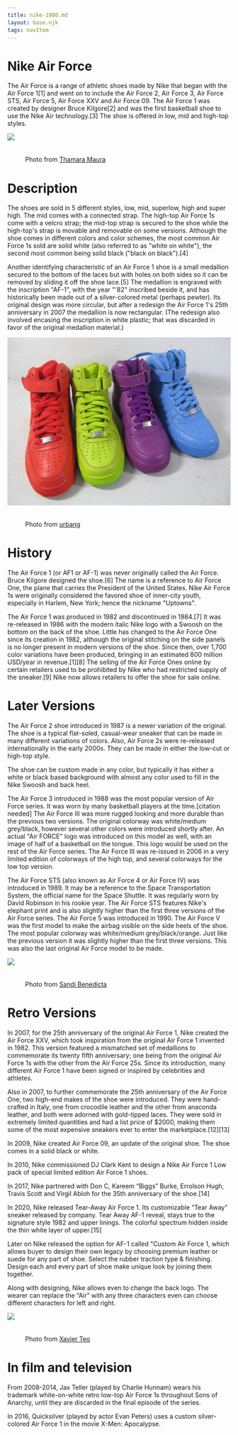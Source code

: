 ```yaml
---
title: nike-1980.md
layout: base.njk
tags: navItem
---
```


<div class="grid">
<div class="box">
  <h1>Nike Air Force</h1>
<p> The Air Force is a range of athletic shoes made by Nike that began with the Air Force 1[1] and went on to include the Air Force 2, Air Force 3, Air Force STS, Air Force 5, Air Force XXV and Air Force 09. The Air Force 1 was created by designer Bruce Kilgore[2] and was the first basketball shoe to use the Nike Air technology.[3] The shoe is offered in low, mid and high-top styles. </p>
  </div>
  
 <div class="box">
    <img src="/images/onne.avif"> 
    <figure class="img-container">
     <img src="" alt="">
      <figcaption class="img-caption">
        Photo from <a href="https://unsplash.com/photos/reS-Ch1dmOc">
Thamara Maura</a>
      </figcaption>
  </figure>
 </div>

  <div class="box">
  <h1>Description</h1>
<p> The shoes are sold in 5 different styles, low, mid, superlow, high and super high. The mid comes with a connected strap. The high-top Air Force 1s come with a velcro strap; the mid-top strap is secured to the shoe while the high-top's strap is movable and removable on some versions. Although the shoe comes in different colors and color schemes, the most common Air Force 1s sold are solid white (also referred to as "white on white"), the second most common being solid black ("black on black").[4]

Another identifying characteristic of an Air Force 1 shoe is a small medallion secured to the bottom of the laces but with holes on both sides so it can be removed by sliding it off the shoe lace.[5] The medallion is engraved with the inscription "AF-1", with the year "'82" inscribed beside it, and has historically been made out of a silver-colored metal (perhaps pewter). Its original design was more circular, but after a redesign the Air Force 1's 25th anniversary in 2007 the medallion is now rectangular. (The redesign also involved encasing the inscription in white plastic; that was discarded in favor of the original medallion material.) </p>
  </div>


<div class="box">
  <img src= "/images/Nike Airforce Ones.jpg">
    <figure class="img-container">
     <img src="" alt="">
      <figcaption class="img-caption">
        Photo from <a href="https://www.flickr.com/photos/25520550@N03/3062515024/">
urbang</a>
      </figcaption>
  </figure>
  </div>
  

<div class="box">
  <h1>History</h1>
<p> The Air Force 1 (or AF1 or AF-1) was never originally called the Air Force. Bruce Kilgore designed the shoe.[6] The name is a reference to Air Force One, the plane that carries the President of the United States. Nike Air Force 1s were originally considered the favored shoe of inner-city youth, especially in Harlem, New York; hence the nickname "Uptowns".

The Air Force 1 was produced in 1982 and discontinued in 1984.[7] It was re-released in 1986 with the modern italic Nike logo with a Swoosh on the bottom on the back of the shoe. Little has changed to the Air Force One since its creation in 1982, although the original stitching on the side panels is no longer present in modern versions of the shoe. Since then, over 1,700 color variations have been produced, bringing in an estimated 800 million USD/year in revenue.[1][8] The selling of the Air Force Ones online by certain retailers used to be prohibited by Nike who had restricted supply of the sneaker.[9] Nike now allows retailers to offer the shoe for sale online.          </p>
  </div>
  
 
  <div class="box">
  <h1>Later Versions</h1>
<p> The Air Force 2 shoe introduced in 1987 is a newer variation of the original. The shoe is a typical flat-soled, casual-wear sneaker that can be made in many different variations of colors. Also, Air Force 2s were re-released internationally in the early 2000s. They can be made in either the low-cut or high-top style.

The shoe can be custom made in any color, but typically it has either a white or black based background with almost any color used to fill in the Nike Swoosh and back heel.

The Air Force 3 introduced in 1988 was the most popular version of Air Force series. It was worn by many basketball players at the time.[citation needed] The Air Force III was more rugged looking and more durable than the previous two versions. The original colorway was white/medium grey/black, however several other colors were introduced shortly after. An actual "Air FORCE" logo was introduced on this model as well, with an image of half of a basketball on the tongue. This logo would be used on the rest of the Air Force series. The Air Force III was re-issued in 2006 in a very limited edition of colorways of the high top, and several colorways for the low top version.

The Air Force STS (also known as Air Force 4 or Air Force IV) was introduced in 1989. It may be a reference to the Space Transportation System, the official name for the Space Shuttle. It was regularly worn by David Robinson in his rookie year. The Air Force STS features Nike's elephant print and is also slightly higher than the first three versions of the Air Force series. The Air Force 5 was introduced in 1990. The Air Force V was the first model to make the airbag visible on the side heels of the shoe. The most popular colorway was white/medium grey/black/orange. Just like the previous version it was slightly higher than the first three versions. This was also the last original Air Force model to be made.</p>
  </div>

<div class="box">
    <img src="/images/close.avif">
    <figure class="img-container">
     <img src="" alt="">
      <figcaption class="img-caption">
        Photo from <a href="https://unsplash.com/photos/1t3exe8H_nw">
Sandi Benedicta</a>
      </figcaption>
  </figure> 
 </div>

  <div class="box">
  <h1>Retro Versions</h1>
<p>In 2007, for the 25th anniversary of the original Air Force 1, Nike created the Air Force XXV, which took inspiration from the original Air Force 1 invented in 1982. This version featured a mismatched set of medallions to commemorate its twenty fifth anniversary; one being from the original Air Force 1s with the other from the Air Force 25s. Since its introduction, many different Air Force 1 have been signed or inspired by celebrities and athletes.

Also in 2007, to further commemorate the 25th anniversary of the Air Force One, two high-end makes of the shoe were introduced. They were hand-crafted in Italy, one from crocodile leather and the other from anaconda leather, and both were adorned with gold-tipped laces. They were sold in extremely limited quantities and had a list price of $2000, making them some of the most expensive sneakers ever to enter the marketplace.[12][13]

In 2009, Nike created Air Force 09, an update of the original shoe. The shoe comes in a solid black or white.

In 2010, Nike commissioned DJ Clark Kent to design a Nike Air Force 1 Low pack of special limited edition Air Force 1 shoes.

In 2017, Nike partnered with Don C, Kareem “Biggs” Burke, Errolson Hugh, Travis Scott and Virgil Abloh for the 35th anniversary of the shoe.[14]

In 2020, Nike released Tear-Away Air Force 1. Its customizable “Tear Away” sneaker released by company. Tear Away AF-1 reveal, stays true to the signature style 1982 and upper linings. The colorful spectrum hidden inside the thin white layer of upper.[15]

Later on Nike released the option for AF-1 called "Custom Air Force 1, which allows buyer to design their own legacy by choosing premium leather or suede for any part of shoe. Select the rubber traction type & finishing. Design each and every part of shoe make unique look by joining them together.

Along with designing, Nike allows even to change the back logo. The wearer can replace the “Air” with any three characters even can choose different characters for left and right. </p>
  </div>
  
  <div class="box">
    <img src="/images/force.avif"> 
    <figure class="img-container">
     <img src="" alt="">
      <figcaption class="img-caption">
        Photo from <a href="https://unsplash.com/photos/SxAXphIPWeg">
Xavier Teo</a>
      </figcaption>
  </figure>
 </div>

  <div class="box">
  <h1>In film and television</h1>
<p> From 2008-2014, Jax Teller (played by Charlie Hunnam) wears his trademark white-on-white retro low-top Air Force 1s throughout Sons of Anarchy, until they are discarded in the final episode of the series.

In 2016, Quicksilver (played by actor Evan Peters) uses a custom silver-colored Air Force 1 in the movie X-Men: Apocalypse.</p>
  </div>
  
<!--   <div class="box">
  <h1>Sports apparel</h1>
<p>  Nike produces a wide range of sports equipment and apparel. Their first products were track running shoes. Nike Air Max is a line of shoes first released by Nike, Inc. in 1987. Additional product lines were introduced later, such as Air Huarache, which debuted in 1992. The most recent additions to their line are the Nike 6.0, Nike NYX, and Nike SB shoes, designed for skateboarding. Nike has recently introduced cricket shoes called Air Zoom Yorker, designed to be 30% lighter than their competitors'.[54] In 2008, Nike introduced the Air Jordan XX3, a high-performance basketball shoe designed with the environment in mind.

Nike's range of products include shoes, jerseys, shorts, cleats, baselayers, etc. for sports activities such as association football,[55] basketball, track and field, combat sports, tennis, American football, athletics, golf, ice hockey, and cross training for men, women, and children. Nike also sells shoes for activities such as skateboarding, baseball, cycling, volleyball, wrestling, cheerleading, lacrosse, cricket, aquatic activities, auto racing, and other athletic and recreational uses. Nike recently teamed up with Apple Inc. to produce the Nike+ product that monitors a runner's performance via a radio device in the shoe that links to the iPod nano. While the product generates useful statistics, it has been criticized by researchers who were able to identify users' RFID devices from 60 feet (18 m) away using small, concealable intelligence motes in a wireless sensor network.[56][57]

In 2004, Nike launched the SPARQ Training Program/Division.[58] Some of Nike's newest shoes contain Flywire and Lunarlite Foam to reduce weight.[59] The Air Zoom Vomero running shoe, introduced in 2006 and currently in its 11th generation, featured a combination of groundbreaking innovations including a full-length air cushioned sole,[60] an external heel counter, a crashpad in the heel for shock absorption, and Fit Frame technology for a stable fit.[61] </p>
  </div> -->
  
<!--   <div class="box">
  <h1>Street fashion</h1>
<p> The Nike brand, with its distinct V-shaped logo, quickly became regarded as a status symbol[65] in modern urban fashion and hip-hop fashion[66] due to its association with success in sport.[67] Beginning in the 1980s, various items of Nike clothing became staples of mainstream American youth fashion, especially tracksuits, shell suits, baseball caps, Air Jordans, Air Force 1's, and Air Max running shoes[68] with thick, air cushioned rubber soles and contrasting blue, yellow, green, white, or red trim.[69] Limited edition sneakers and prototypes with a regional early release were known as Quickstrikes,[70] and became highly desirable items[71] for teenage members of the sneakerhead subculture.[72]

By the 1990s and 2000s, American and European teenagers[73] associated with the preppy[74] or popular clique[75] began combining these sneakers,[76] leggings, sweatpants, crop tops,[77] and tracksuits with regular casual chic[78] street clothes[79] such as jeans, skirts, leg warmers, slouch socks, and bomber jackets. Particularly popular[citation needed] were the unisex spandex Nike Tempo compression shorts[80] worn for cycling and running, which had a mesh lining, waterproofing, and, later in the 2000s, a zip pocket for a Walkman or MP3 player.[81]

From the late 2000s into the 2010s, Nike Elite basketball socks began to be worn as everyday clothes by hip-hop fans and young children.[82] Originally plain white or black, these socks had special shock absorbing cushioning in the sole[83] plus a moisture wicking upper weave.[84] Later, Nike Elite socks became available in bright colors inspired by throwback basketball uniforms,[85] often with contrasting bold abstract designs, images of celebrities,[86] and freehand digital print[87] to capitalise upon the emerging nostalgia for 1990s fashion.

In 2015, a new self-lacing shoe was introduced. Called the Nike Mag, which are replicas of the shoes featured in Back to the Future Part II, it had a preliminary limited release, only available by auction with all proceeds going to the Michael J. Fox Foundation.[88] This was done again in 2016.[89]

Nike have introduced a premium line, focused more on streetwear than sports wear called NikeLab.[90]

In March 2017, Nike announced its launch of a plus-size clothing line, which will feature new sizes 1X through 3X on more than 200 products.[91] Another significant development at this time was the Chuck Taylor All-Star Modern, an update of the classic basketball sneaker that incorporated the circular knit upper and cushioned foam sole of Nike's Air Jordans.</p>
  </div> -->
  
<!--   <div class="box">
  <img src= "https://place-hold.it/100x100">
    <img src="/images/image.jpg"> 
 </div> -->
  </div>
  
<!-- <footer>
</footer> -->

<!-- <footer class="page-footer">
  
<div class="page-projects">
  <section class="project">
    <h2>Air Force</h2>
    <div class="project-image">
      <img src="https://place-hold.it/600" alt="">
    </div>
    </p>
  </section>
  <section class="project-text">
  <h4>The Air Force One has become a favorite of sneaker collectors, often referred to as sneakerheads. Certain rare styles can command several times their retail value.</p>
  </section>
  <section class="project">
    <h2>Nike </h2>
    <div class="project-image">
      <img src="https://place-hold.it/600" alt="">
    </div>
  </section>
  <section class="project-text">
  <h4>filler</h4>
  <p>filler</p>
  </section>
  <section class="project">
    <h2>Project 3 Title</h2>
    <div class="project-image">
      <img src="https://place-hold.it/600" alt="">
    </div>
  </section>
  <section class="project-text">
  <p>Provident dolor doloremque nisi nemo ut non commodi mollitia ex quod deleniti. Accusamus et adipisci architecto totam. Amet modi expedita recusandae, quos eos nesciunt, suscipit minus alias voluptatum vero, tempora commodi doloribus praesentium pariatur repellendus deleniti reprehenderit nobis deserunt distinctio a.</p>
  </section>
  <section class="project">
    <h2>Project 4 Title</h2>
    <div class="project-image">
      <img src="https://place-hold.it/600" alt="">
    </div>
  </section>
  <section class="project-text">
  <p>Provident dolor doloremque nisi nemo ut non commodi mollitia ex quod deleniti. Accusamus et adipisci architecto totam. Amet modi expedita recusandae, quos eos nesciunt, suscipit minus alias voluptatum vero, tempora commodi doloribus praesentium pariatur repellendus deleniti reprehenderit nobis deserunt distinctio a.</p>
  </section>
  
</div>
  
</footer> -->
